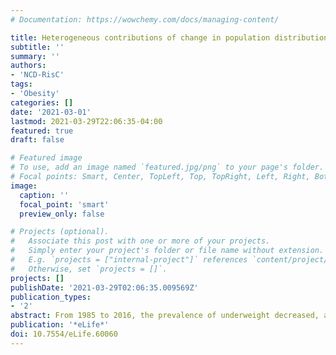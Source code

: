 ```yaml
---
# Documentation: https://wowchemy.com/docs/managing-content/

title: Heterogeneous contributions of change in population distribution of body mass index to change in obesity and underweight.
subtitle: ''
summary: ''
authors:
- 'NCD-RisC'
tags:
- 'Obesity'
categories: []
date: '2021-03-01'
lastmod: 2021-03-29T22:06:35-04:00
featured: true
draft: false

# Featured image
# To use, add an image named `featured.jpg/png` to your page's folder.
# Focal points: Smart, Center, TopLeft, Top, TopRight, Left, Right, BottomLeft, Bottom, BottomRight.
image:
  caption: ''
  focal_point: 'smart'
  preview_only: false

# Projects (optional).
#   Associate this post with one or more of your projects.
#   Simply enter your project's folder or file name without extension.
#   E.g. `projects = ["internal-project"]` references `content/project/deep-learning/index.md`.
#   Otherwise, set `projects = []`.
projects: []
publishDate: '2021-03-29T02:06:35.009569Z'
publication_types:
- '2'
abstract: From 1985 to 2016, the prevalence of underweight decreased, and that of obesity and severe obesity increased, in most regions, with significant variation in the magnitude of these changes across regions. We investigated how much change in mean body mass index (BMI) explains changes in the prevalence of underweight, obesity, and severe obesity in different regions using data from 2896 population-based studies with 187 million participants. Changes in the prevalence of underweight and total obesity, and to a lesser extent severe obesity, are largely driven by shifts in the distribution of BMI, with smaller contributions from changes in the shape of the distribution. In East and Southeast Asia and sub-Saharan Africa, the underweight tail of the BMI distribution was left behind as the distribution shifted. There is a need for policies that address all forms of malnutrition by making healthy foods accessible and affordable, while restricting unhealthy foods through fiscal and regulatory restrictions.
publication: '*eLife*'
doi: 10.7554/eLife.60060
---
```

